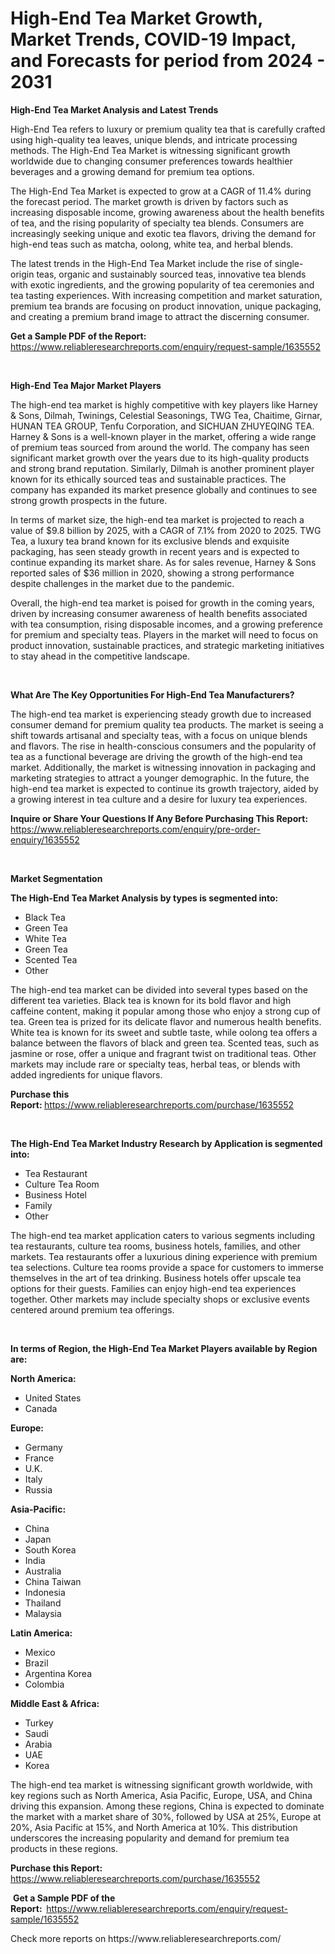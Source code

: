 <p><h1>High-End Tea Market Growth, Market Trends, COVID-19 Impact, and Forecasts for period from 2024 - 2031</h1></p><p><strong>High-End Tea Market Analysis and Latest Trends</strong></p>
<p><p>High-End Tea refers to luxury or premium quality tea that is carefully crafted using high-quality tea leaves, unique blends, and intricate processing methods. The High-End Tea Market is witnessing significant growth worldwide due to changing consumer preferences towards healthier beverages and a growing demand for premium tea options.</p><p>The High-End Tea Market is expected to grow at a CAGR of 11.4% during the forecast period. The market growth is driven by factors such as increasing disposable income, growing awareness about the health benefits of tea, and the rising popularity of specialty tea blends. Consumers are increasingly seeking unique and exotic tea flavors, driving the demand for high-end teas such as matcha, oolong, white tea, and herbal blends.</p><p>The latest trends in the High-End Tea Market include the rise of single-origin teas, organic and sustainably sourced teas, innovative tea blends with exotic ingredients, and the growing popularity of tea ceremonies and tea tasting experiences. With increasing competition and market saturation, premium tea brands are focusing on product innovation, unique packaging, and creating a premium brand image to attract the discerning consumer.</p></p>
<p><strong>Get a Sample PDF of the Report:&nbsp;</strong> <a href="https://www.reliableresearchreports.com/enquiry/request-sample/1635552">https://www.reliableresearchreports.com/enquiry/request-sample/1635552</a></p>
<p>&nbsp;</p>
<p><strong>High-End Tea Major Market Players</strong></p>
<p><p>The high-end tea market is highly competitive with key players like Harney & Sons, Dilmah, Twinings, Celestial Seasonings, TWG Tea, Chaitime, Girnar, HUNAN TEA GROUP, Tenfu Corporation, and SICHUAN ZHUYEQING TEA. Harney & Sons is a well-known player in the market, offering a wide range of premium teas sourced from around the world. The company has seen significant market growth over the years due to its high-quality products and strong brand reputation. Similarly, Dilmah is another prominent player known for its ethically sourced teas and sustainable practices. The company has expanded its market presence globally and continues to see strong growth prospects in the future.</p><p>In terms of market size, the high-end tea market is projected to reach a value of $9.8 billion by 2025, with a CAGR of 7.1% from 2020 to 2025. TWG Tea, a luxury tea brand known for its exclusive blends and exquisite packaging, has seen steady growth in recent years and is expected to continue expanding its market share. As for sales revenue, Harney & Sons reported sales of $36 million in 2020, showing a strong performance despite challenges in the market due to the pandemic.</p><p>Overall, the high-end tea market is poised for growth in the coming years, driven by increasing consumer awareness of health benefits associated with tea consumption, rising disposable incomes, and a growing preference for premium and specialty teas. Players in the market will need to focus on product innovation, sustainable practices, and strategic marketing initiatives to stay ahead in the competitive landscape.</p></p>
<p>&nbsp;</p>
<p><strong>What Are The Key Opportunities For High-End Tea Manufacturers?</strong></p>
<p><p>The high-end tea market is experiencing steady growth due to increased consumer demand for premium quality tea products. The market is seeing a shift towards artisanal and specialty teas, with a focus on unique blends and flavors. The rise in health-conscious consumers and the popularity of tea as a functional beverage are driving the growth of the high-end tea market. Additionally, the market is witnessing innovation in packaging and marketing strategies to attract a younger demographic. In the future, the high-end tea market is expected to continue its growth trajectory, aided by a growing interest in tea culture and a desire for luxury tea experiences.</p></p>
<p><strong>Inquire or Share Your Questions If Any Before Purchasing This Report:</strong> <a href="https://www.reliableresearchreports.com/enquiry/pre-order-enquiry/1635552">https://www.reliableresearchreports.com/enquiry/pre-order-enquiry/1635552</a></p>
<p>&nbsp;</p>
<p><strong>Market Segmentation</strong></p>
<p><strong>The High-End Tea Market Analysis by types is segmented into:</strong></p>
<p><ul><li>Black Tea</li><li>Green Tea</li><li>White Tea</li><li>Green Tea</li><li>Scented Tea</li><li>Other</li></ul></p>
<p><p>The high-end tea market can be divided into several types based on the different tea varieties. Black tea is known for its bold flavor and high caffeine content, making it popular among those who enjoy a strong cup of tea. Green tea is prized for its delicate flavor and numerous health benefits. White tea is known for its sweet and subtle taste, while oolong tea offers a balance between the flavors of black and green tea. Scented teas, such as jasmine or rose, offer a unique and fragrant twist on traditional teas. Other markets may include rare or specialty teas, herbal teas, or blends with added ingredients for unique flavors.</p></p>
<p><strong>Purchase this Report:&nbsp;</strong><a href="https://www.reliableresearchreports.com/purchase/1635552">https://www.reliableresearchreports.com/purchase/1635552</a></p>
<p>&nbsp;</p>
<p><strong>The High-End Tea Market Industry Research by Application is segmented into:</strong></p>
<p><ul><li>Tea Restaurant</li><li>Culture Tea Room</li><li>Business Hotel</li><li>Family</li><li>Other</li></ul></p>
<p><p>The high-end tea market application caters to various segments including tea restaurants, culture tea rooms, business hotels, families, and other markets. Tea restaurants offer a luxurious dining experience with premium tea selections. Culture tea rooms provide a space for customers to immerse themselves in the art of tea drinking. Business hotels offer upscale tea options for their guests. Families can enjoy high-end tea experiences together. Other markets may include specialty shops or exclusive events centered around premium tea offerings.</p></p>
<p>&nbsp;</p>
<p><strong>In terms of Region, the High-End Tea Market Players available by Region are:</strong></p>
<p>
    <p> <strong> North America: </strong>
        <ul>
            <li>United States</li>
            <li>Canada</li>
        </ul>
        </p> 
    <p> <strong> Europe: </strong>
        <ul>
            <li>Germany</li>
            <li>France</li>
            <li>U.K.</li>
            <li>Italy</li>
            <li>Russia</li>
        </ul>
        </p> 
    <p> <strong> Asia-Pacific: </strong>
        <ul>
            <li>China</li>
            <li>Japan</li>
            <li>South Korea</li>
            <li>India</li>
            <li>Australia</li>
            <li>China Taiwan</li>
            <li>Indonesia</li>
            <li>Thailand</li>
            <li>Malaysia</li>
        </ul>
        </p> 
    <p> <strong> Latin America: </strong>
        <ul>
            <li>Mexico</li>
            <li>Brazil</li>
            <li>Argentina Korea</li>
            <li>Colombia</li>
        </ul>
        </p> 
    <p> <strong> Middle East & Africa: </strong>
        <ul>
            <li>Turkey</li>
            <li>Saudi</li>
            <li>Arabia</li>
            <li>UAE</li>
            <li>Korea</li>
        </ul>
    </p>
    </p>
<p><p>The high-end tea market is witnessing significant growth worldwide, with key regions such as North America, Asia Pacific, Europe, USA, and China driving this expansion. Among these regions, China is expected to dominate the market with a market share of 30%, followed by USA at 25%, Europe at 20%, Asia Pacific at 15%, and North America at 10%. This distribution underscores the increasing popularity and demand for premium tea products in these regions.</p></p>
<p><strong>Purchase this Report: </strong><a href="https://www.reliableresearchreports.com/purchase/1635552">https://www.reliableresearchreports.com/purchase/1635552</a></p>
<p>&nbsp;<strong>Get a Sample PDF of the Report:&nbsp;&nbsp;</strong><a href="https://www.reliableresearchreports.com/enquiry/request-sample/1635552">https://www.reliableresearchreports.com/enquiry/request-sample/1635552</a></p>
<p><strong></strong></p>
<p>Check more reports on https://www.reliableresearchreports.com/</p>